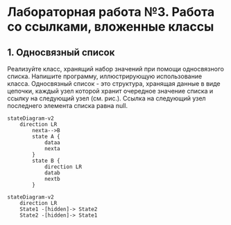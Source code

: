 # Лабораторная работа №3. Работа со ссылками, вложенные классы
## 1. Односвязный список
Реализуйте класс, хранящий набор значений при помощи односвязного списка. Напишите программу, иллюстрирующую использование класса.
Односвязный список - это структура, хранящая данные в виде цепочки, каждый узел которой хранит очередное значение списка и ссылку на следующий узел (см. рис.). Ссылка на следующий узел последнего элемента списка равна null.
```mermaid
stateDiagram-v2
	direction LR
		nexta-->B
		state A {
			dataa
			nexta
		}
		state B {
			direction LR
			datab
			nextb
		}
```
```mermaid
stateDiagram-v2
    direction LR
    State1 -[hidden]-> State2
    State2 -[hidden]-> State1
```